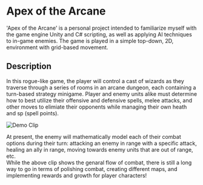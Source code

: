 # Apex of the Arcane

'Apex of the Arcane' is a personal project intended to familiarize myself with the game engine Unity and C# scripting, as well as applying AI techniques to in-game enemies. The game is played in a simple
top-down, 2D, environment with grid-based movement.

## Description

In this rogue-like game, the player will control a cast of wizards as they traverse through a series of rooms in an arcane dungeon, each containing a turn-based strategy minigame. Player and enemy units alike
must determine how to best utilize their offensive and defensive spells, melee attacks, and other moves to elimiate their opponents while managing their own heath and sp (spell points).

![Demo Clip](https://github.com/li-tomecek/MementosCrawler/assets/60552485/389d9454-9dd1-4862-a1e1-f5046297c9f7)

At present, the enemy will mathematically model each of their combat options during their turn: attacking an enemy in range with a specific attack, healing an ally in range, moving towards enemy units that are out of range, etc.\
While the above clip shows the genaral flow of combat, there is still a long way to go in terms of polishing combat, creating different maps, and implementing rewards and growth for player characters! 




